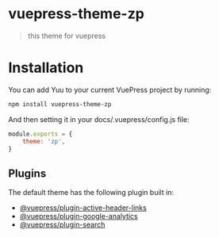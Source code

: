 # vuepress-theme-zp

>this theme for vuepress

# Installation

You can add Yuu to your current VuePress project by running:

```sh
npm install vuepress-theme-zp
```

And then setting it in your docs/.vuepress/config.js file:
```js
module.exports = {
	theme: 'zp',
}
```
## Plugins

The default theme has the following plugin built in:

- [@vuepress/plugin-active-header-links](https://github.com/vuejs/vuepress/tree/master/packages/@vuepress/plugin-active-header-links)
- [@vuepress/plugin-google-analytics](https://github.com/vuejs/vuepress/tree/master/packages/%40vuepress/plugin-google-analytics)
- [@vuepress/plugin-search](https://github.com/vuejs/vuepress/tree/master/packages/%40vuepress/plugin-search)
